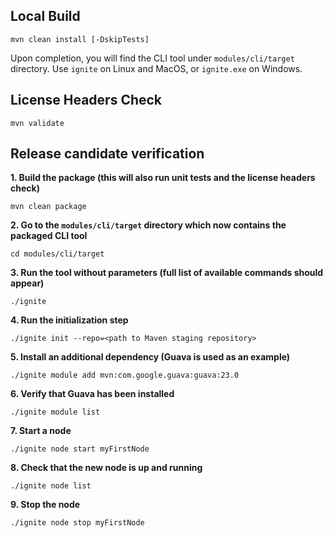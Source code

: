 ## Local Build

    mvn clean install [-DskipTests]

Upon completion, you will find the CLI tool under `modules/cli/target` directory.
Use `ignite` on Linux and MacOS, or `ignite.exe` on Windows. 

## License Headers Check

    mvn validate

## Release candidate verification

**1. Build the package (this will also run unit tests and the license headers check)**

    mvn clean package

**2. Go to the `modules/cli/target` directory which now contains the packaged CLI tool**

    cd modules/cli/target

**3. Run the tool without parameters (full list of available commands should appear)**

    ./ignite
    
**4. Run the initialization step**

    ./ignite init --repo=<path to Maven staging repository>

**5. Install an additional dependency (Guava is used as an example)**

    ./ignite module add mvn:com.google.guava:guava:23.0

**6. Verify that Guava has been installed**

    ./ignite module list

**7. Start a node**

    ./ignite node start myFirstNode

**8. Check that the new node is up and running**

    ./ignite node list
    
**9. Stop the node**

    ./ignite node stop myFirstNode
